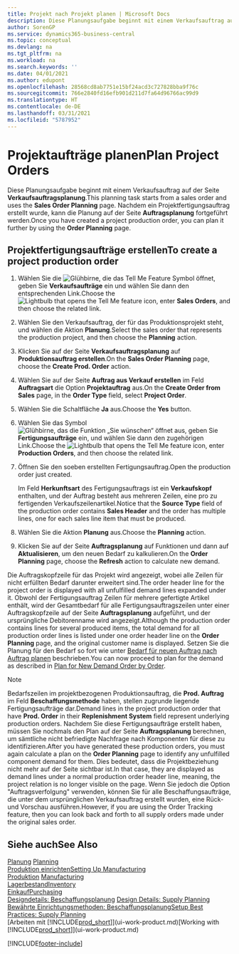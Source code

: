```yaml
---
title: Projekt nach Projekt planen | Microsoft Docs
description: Diese Planungsaufgabe beginnt mit einem Verkaufsauftrag auf der Seite **Verkaufsauftragsplanung**. Nachdem ein Projektfertigungsauftrag erstellt wurde, kann die Planung auf der Seite **Auftragsplanung** fortgeführt werden.
author: SorenGP
ms.service: dynamics365-business-central
ms.topic: conceptual
ms.devlang: na
ms.tgt_pltfrm: na
ms.workload: na
ms.search.keywords: ''
ms.date: 04/01/2021
ms.author: edupont
ms.openlocfilehash: 28568cd8ab7751e15bf24acd3c727828bba9f76c
ms.sourcegitcommit: 766e2840fd16efb901d211d7fa64d96766ac99d9
ms.translationtype: HT
ms.contentlocale: de-DE
ms.lasthandoff: 03/31/2021
ms.locfileid: "5787952"
---
```

# <a name="plan-project-orders"></a><span data-ttu-id="c3fc8-104">Projektaufträge planen</span><span class="sxs-lookup"><span data-stu-id="c3fc8-104">Plan Project Orders</span></span>
<span data-ttu-id="c3fc8-105">Diese Planungsaufgabe beginnt mit einem Verkaufsauftrag auf der Seite **Verkaufsauftragsplanung**.</span><span class="sxs-lookup"><span data-stu-id="c3fc8-105">This planning task starts from a sales order and uses the **Sales Order Planning** page.</span></span> <span data-ttu-id="c3fc8-106">Nachdem ein Projektfertigungsauftrag erstellt wurde, kann die Planung auf der Seite **Auftragsplanung** fortgeführt werden.</span><span class="sxs-lookup"><span data-stu-id="c3fc8-106">Once you have created a project production order, you can plan it further by using the **Order Planning** page.</span></span>  

## <a name="to-create-a-project-production-order"></a><span data-ttu-id="c3fc8-107">Projektfertigungsaufträge erstellen</span><span class="sxs-lookup"><span data-stu-id="c3fc8-107">To create a project production order</span></span>  

1.  <span data-ttu-id="c3fc8-108">Wählen Sie die ![Glühbirne, die das Tell Me Feature](media/ui-search/search_small.png "Was möchten Sie tun?") Symbol öffnet, geben Sie **Verkaufsaufträge** ein und wählen Sie dann den entsprechenden Link.</span><span class="sxs-lookup"><span data-stu-id="c3fc8-108">Choose the ![Lightbulb that opens the Tell Me feature](media/ui-search/search_small.png "Tell me what you want to do") icon, enter **Sales Orders**, and then choose the related link.</span></span>  
2.  <span data-ttu-id="c3fc8-109">Wählen Sie den Verkaufsauftrag, der für das Produktionsprojekt steht, und wählen die Aktion **Planung**.</span><span class="sxs-lookup"><span data-stu-id="c3fc8-109">Select the sales order that represents the production project, and then choose the **Planning** action.</span></span>  
4.  <span data-ttu-id="c3fc8-110">Klicken Sie auf der Seite **Verkaufsauftragsplanung** auf **Produktionsauftrag erstellen**.</span><span class="sxs-lookup"><span data-stu-id="c3fc8-110">On the **Sales Order Planning** page, choose  the **Create Prod. Order** action.</span></span>  
5.  <span data-ttu-id="c3fc8-111">Wählen Sie auf der Seite **Auftrag aus Verkauf erstellen** im Feld **Auftragsart** die Option **Projektauftrag** aus.</span><span class="sxs-lookup"><span data-stu-id="c3fc8-111">On the **Create Order from Sales** page, in the **Order Type** field, select **Project Order**.</span></span>  
6.  <span data-ttu-id="c3fc8-112">Wählen Sie die Schaltfläche **Ja** aus.</span><span class="sxs-lookup"><span data-stu-id="c3fc8-112">Choose the **Yes** button.</span></span>  
7.  <span data-ttu-id="c3fc8-113">Wählen Sie das Symbol ![Glühbirne, das die Funktion „Sie wünschen“ öffnet](media/ui-search/search_small.png "Was möchten Sie tun?") aus, geben Sie **Fertigungsaufträge** ein, und wählen Sie dann den zugehörigen Link.</span><span class="sxs-lookup"><span data-stu-id="c3fc8-113">Choose the ![Lightbulb that opens the Tell Me feature](media/ui-search/search_small.png "Tell me what you want to do") icon, enter **Production Orders**, and then choose the related link.</span></span>
8. <span data-ttu-id="c3fc8-114">Öffnen Sie den soeben erstellten Fertigungsauftrag.</span><span class="sxs-lookup"><span data-stu-id="c3fc8-114">Open the production order just created.</span></span>  

    <span data-ttu-id="c3fc8-115">Im Feld **Herkunftsart** des Fertigungsauftrags ist ein **Verkaufskopf** enthalten, und der Auftrag besteht aus mehreren Zeilen, eine pro zu fertigenden Verkaufszeilenartikel.</span><span class="sxs-lookup"><span data-stu-id="c3fc8-115">Notice that the **Source Type** field of the production order contains **Sales Header** and the order has multiple lines, one for each sales line item that must be produced.</span></span>  
9. <span data-ttu-id="c3fc8-116">Wählen Sie die Aktion **Planung** aus.</span><span class="sxs-lookup"><span data-stu-id="c3fc8-116">Choose the **Planning** action.</span></span>
10. <span data-ttu-id="c3fc8-117">Klicken Sie auf der Seite **Auftragsplanung** auf Funktionen und dann auf **Aktualisieren**, um den neuen Bedarf zu kalkulieren.</span><span class="sxs-lookup"><span data-stu-id="c3fc8-117">On the **Order Planning** page, choose the **Refresh** action to calculate new demand.</span></span>  

<span data-ttu-id="c3fc8-118">Die Auftragskopfzeile für das Projekt wird angezeigt, wobei alle Zeilen für nicht erfüllten Bedarf darunter erweitert sind.</span><span class="sxs-lookup"><span data-stu-id="c3fc8-118">The order header line for the project order is displayed with all unfulfilled demand lines expanded under it.</span></span> <span data-ttu-id="c3fc8-119">Obwohl der Fertigungsauftrag Zeilen für mehrere gefertigte Artikel enthält, wird der Gesamtbedarf für alle Fertigungsauftragszeilen unter einer Auftragskopfzeile auf der Seite **Auftragsplanung** aufgeführt, und der ursprüngliche Debitorenname wird angezeigt.</span><span class="sxs-lookup"><span data-stu-id="c3fc8-119">Although the production order contains lines for several produced items, the total demand for all production order lines is listed under one order header line on the **Order Planning** page, and the original customer name is displayed.</span></span> <span data-ttu-id="c3fc8-120">Setzen Sie die Planung für den Bedarf so fort wie unter [Bedarf für neuen Auftrag nach Auftrag planen](production-how-to-plan-for-new-demand.md) beschrieben.</span><span class="sxs-lookup"><span data-stu-id="c3fc8-120">You can now proceed to plan for the demand as described in [Plan for New Demand Order by Order](production-how-to-plan-for-new-demand.md).</span></span>  

> [!NOTE]  
>  <span data-ttu-id="c3fc8-121">Bedarfszeilen im projektbezogenen Produktionsauftrag, die **Prod. Auftrag** im Feld **Beschaffungsmethode** haben, stellen zugrunde liegende Fertigungsaufträge dar.</span><span class="sxs-lookup"><span data-stu-id="c3fc8-121">Demand lines in the project production order that have **Prod. Order** in their **Replenishment System** field represent underlying production orders.</span></span> <span data-ttu-id="c3fc8-122">Nachdem Sie diese Fertigungsaufträge erstellt haben, müssen Sie nochmals den Plan auf der Seite **Auftragsplanung** berechnen, um sämtliche nicht befriedigte Nachfrage nach Komponenten für diese zu identifizieren.</span><span class="sxs-lookup"><span data-stu-id="c3fc8-122">After you have generated these production orders, you must again calculate a plan on the **Order Planning** page to identify any unfulfilled component demand for them.</span></span> <span data-ttu-id="c3fc8-123">Dies bedeutet, dass die Projektbeziehung nicht mehr auf der Seite sichtbar ist.</span><span class="sxs-lookup"><span data-stu-id="c3fc8-123">In that case, they are displayed as demand lines under a normal production order header line, meaning, the project relation is no longer visible on the page.</span></span> <span data-ttu-id="c3fc8-124">Wenn Sie jedoch die Option "Auftragsverfolgung" verwenden, können Sie für alle Beschaffungsaufträge, die unter dem ursprünglichen Verkaufsauftrag erstellt wurden, eine Rück- und Vorschau ausführen.</span><span class="sxs-lookup"><span data-stu-id="c3fc8-124">However, if you are using the Order Tracking feature, then you can look back and forth to all supply orders made under the original sales order.</span></span>  

## <a name="see-also"></a><span data-ttu-id="c3fc8-125">Siehe auch</span><span class="sxs-lookup"><span data-stu-id="c3fc8-125">See Also</span></span>
<span data-ttu-id="c3fc8-126">[Planung](production-planning.md) </span><span class="sxs-lookup"><span data-stu-id="c3fc8-126">[Planning](production-planning.md) </span></span>  
[<span data-ttu-id="c3fc8-127">Produktion einrichten</span><span class="sxs-lookup"><span data-stu-id="c3fc8-127">Setting Up Manufacturing</span></span>](production-configure-production-processes.md)  
<span data-ttu-id="c3fc8-128">[Produktion](production-manage-manufacturing.md)  </span><span class="sxs-lookup"><span data-stu-id="c3fc8-128">[Manufacturing](production-manage-manufacturing.md)  </span></span>  
[<span data-ttu-id="c3fc8-129">Lagerbestand</span><span class="sxs-lookup"><span data-stu-id="c3fc8-129">Inventory</span></span>](inventory-manage-inventory.md)  
[<span data-ttu-id="c3fc8-130">Einkauf</span><span class="sxs-lookup"><span data-stu-id="c3fc8-130">Purchasing</span></span>](purchasing-manage-purchasing.md)  
<span data-ttu-id="c3fc8-131">[Designdetails: Beschaffungsplanung](design-details-supply-planning.md) </span><span class="sxs-lookup"><span data-stu-id="c3fc8-131">[Design Details: Supply Planning](design-details-supply-planning.md) </span></span>  
[<span data-ttu-id="c3fc8-132">Bewährte Einrichtungsmethoden: Beschaffungsplanung</span><span class="sxs-lookup"><span data-stu-id="c3fc8-132">Setup Best Practices: Supply Planning</span></span>](setup-best-practices-supply-planning.md)  
<span data-ttu-id="c3fc8-133">[Arbeiten mit [!INCLUDE[prod_short](includes/prod_short.md)]](ui-work-product.md)</span><span class="sxs-lookup"><span data-stu-id="c3fc8-133">[Working with [!INCLUDE[prod_short](includes/prod_short.md)]](ui-work-product.md)</span></span>


[!INCLUDE[footer-include](includes/footer-banner.md)]